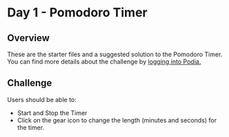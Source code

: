 
# Day 1 - Pomodoro Timer

## Overview

These are the starter files and a suggested solution to the Pomodoro Timer.
You can find more details about the challenge by [logging into Podia.](https://store.selfteach.me/login)

## Challenge

Users should be able to:

- Start and Stop the Timer
- Click on the gear icon to change the length (minutes and seconds) for the timer.
